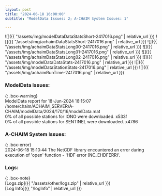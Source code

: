 ```yaml
---
layout: post
title: "2024-06-18 16:00:00"
subtitle: "ModelData Issues: 2; A-CHAIM System Issues: 1"

---
```


![]({{ "/assets/img/modelDataDataStatsShort-2417016.png" | relative_url }})
![]({{ "/assets/img/achaimDataStatsShort-2417016.png" | relative_url }})
![]({{ "/assets/img/achaimDataStatsLong00-2417016.png" | relative_url }})
![]({{ "/assets/img/achaimDataStatsLong01-2417016.png" | relative_url }})
![]({{ "/assets/img/achaimDataStatsLong02-2417016.png" | relative_url }})
![]({{ "/assets/img/modelDataDataStats-2417016.png" | relative_url }})
![]({{ "/assets/img/modelDataStationStats-2417016.png" | relative_url }})
![]({{ "/assets/img/achaimRunTime-2417016.png" | relative_url }})


### ModelData Issues:  
  
{: .box-warning}  
 ModelData report for 18-Jun-2024 16:15:07   
 /home/chaim/ACHAIM_SERVER/A-CHAIM/modelData/2024/170/16/modelData.mat   
 0% of all possible stations for IONO were downloaded. x5331   
 0% of all possible stations for SENTINEL were downloaded. x4786   
  
### A-CHAIM System Issues:  
  
{: .box-error}  
2024-06-18 15:10:44 The NetCDF library encountered an error during execution of 'open' function - 'HDF error (NC_EHDFERR)'.  

### Logs:  
  
{: .box-note}  
[Logs.zip]({{ "/assets/other/logs.zip" | relative_url }})  
[Log Info]({{ "/logInfo" | relative_url }})  
